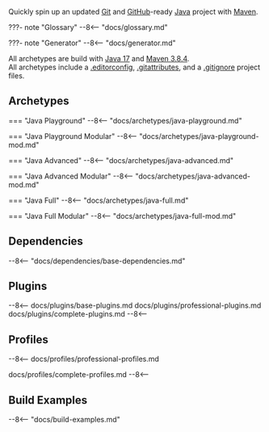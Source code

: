 Quickly spin up an updated [Git][6] and [GitHub][5]-ready [Java][0] project with [Maven][1].

???- note "Glossary"
    --8<-- "docs/glossary.md"

???- note "Generator"
    --8<-- "docs/generator.md"

All archetypes are build with [Java 17][0] and [Maven 3.8.4][1].</br>
All archetypes include a [.editorconfig][2], [.gitattributes][3], and a [.gitignore][4] project files.

## Archetypes

=== "Java Playground"
    --8<-- "docs/archetypes/java-playground.md"

=== "Java Playground Modular"
    --8<-- "docs/archetypes/java-playground-mod.md"

=== "Java Advanced"
    --8<-- "docs/archetypes/java-advanced.md"

=== "Java Advanced Modular"
    --8<-- "docs/archetypes/java-advanced-mod.md"

=== "Java Full"
    --8<-- "docs/archetypes/java-full.md"

=== "Java Full Modular"
    --8<-- "docs/archetypes/java-full-mod.md"

## Dependencies

--8<-- "docs/dependencies/base-dependencies.md"

## Plugins

--8<--
docs/plugins/base-plugins.md
docs/plugins/professional-plugins.md
docs/plugins/complete-plugins.md
--8<--

## Profiles

--8<--
docs/profiles/professional-profiles.md

docs/profiles/complete-profiles.md
--8<--

## Build Examples

--8<-- "docs/build-examples.md"

[0]: https://www.oracle.com/java/technologies/downloads/#JDK17
[1]: https://maven.apache.org/docs/3.8.4/release-notes.html
[2]: https://editorconfig.org/
[3]: https://git-scm.com/docs/gitattributes
[4]: https://git-scm.com/docs/gitignore
[5]: https://github.com/
[6]: https://git-scm.com/
